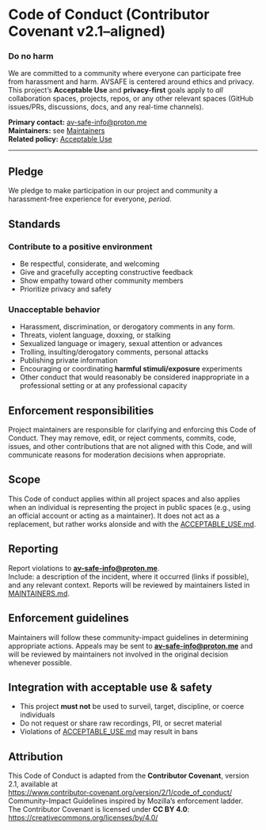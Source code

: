 # Code of Conduct (Contributor Covenant v2.1–aligned)
### Do no harm
We are committed to a community where everyone can participate free from harassment and harm. AVSAFE is centered around ethics and privacy. This project’s **Acceptable Use** and **privacy-first** goals apply to *all* collaboration spaces, projects, repos, or any other relevant spaces (GitHub issues/PRs, discussions, docs, and any real-time channels). 

**Primary contact:** av-safe-info@proton.me  
**Maintainers:** see [Maintainers](MAINTAINERS.md)  
**Related policy:** [Acceptable Use](ACCEPTABLE_USE.md)

---

## Pledge
We pledge to make participation in our project and community a harassment-free experience for everyone, *period*. 

## Standards

### Contribute to a positive environment
- Be respectful, considerate, and welcoming
- Give and gracefully accepting constructive feedback
- Show empathy toward other community members
- Prioritize privacy and safety

### Unacceptable behavior
- Harassment, discrimination, or derogatory comments in any form.
- Threats, violent language, doxxing, or stalking
- Sexualized language or imagery, sexual attention or advances
- Trolling, insulting/derogatory comments, personal attacks
- Publishing private information
- Encouraging or coordinating **harmful stimuli/exposure** experiments
- Other conduct that would reasonably be considered inappropriate in a professional setting or at any professional capacity

## Enforcement responsibilities
Project maintainers are responsible for clarifying and enforcing this Code of Conduct. They may remove, edit, or reject comments, commits, code, issues, and other contributions that are not aligned with this Code, and will communicate reasons for moderation decisions when appropriate.

## Scope
This Code of conduct applies within all project spaces and also applies when an individual is representing the project in public spaces (e.g., using an official account or acting as a maintainer). It does not act as a replacement, but rather works alonside and with the [ACCEPTABLE_USE.md](ACCEPTABLE_USE.md).

## Reporting
Report violations to **av-safe-info@proton.me**.  
Include: a description of the incident, where it occurred (links if possible), and any relevant context. Reports will be reviewed by maintainers listed in [MAINTAINERS.md](MAINTAINERS.md).

## Enforcement guidelines
Maintainers will follow these community-impact guidelines in determining appropriate actions. Appeals may be sent to **av-safe-info@proton.me** and will be reviewed by maintainers not involved in the original decision whenever possible.

## Integration with acceptable use & safety
- This project **must not** be used to surveil, target, discipline, or coerce individuals
- Do not request or share raw recordings, PII, or secret material
- Violations of [ACCEPTABLE_USE.md](ACCEPTABLE_USE.md) may result in bans

## Attribution
This Code of Conduct is adapted from the **Contributor Covenant**, version 2.1, available at  
https://www.contributor-covenant.org/version/2/1/code_of_conduct/  
Community-Impact Guidelines inspired by Mozilla’s enforcement ladder.  
The Contributor Covenant is licensed under **CC BY 4.0**: https://creativecommons.org/licenses/by/4.0/
